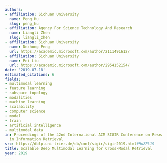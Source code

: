 ```yaml
---
authors:
- affiliation: Sichuan University
  name: Peng Hu
  slug: peng_hu
- affiliation: Agency For Science Technology And Research
  name: Liangli Zhen
  slug: liangli_zhen
- affiliation: Sichuan University
  name: Dezhong Peng
  url: https://academic.microsoft.com/author/2111491612/
- affiliation: Sichuan University
  name: Pei Liu
  url: https://academic.microsoft.com/author/2954152154/
date: '2019-07-18'
estimated_citations: 6
fields:
- multimodal learning
- feature learning
- subspace topology
- modalities
- machine learning
- scalability
- computer science
- modal
- train
- artificial intelligence
- multimodal data
in: Proceedings of the 42nd International ACM SIGIR Conference on Research and Development
  in Information Retrieval
src: https://dblp.uni-trier.de/db/conf/sigir/sigir2019.html#HuZPL19
title: Scalable Deep Multimodal Learning for Cross-Modal Retrieval
year: 2019
---
```


